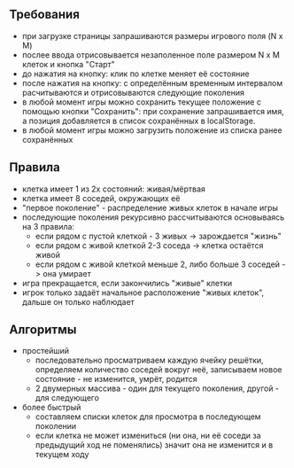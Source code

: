 ## Требования
* при загрузке страницы запрашиваются размеры игрового поля (N x M)
* послее ввода отрисовывается незаполенное поле размером N x M клеток и кнопка "Старт"
* до нажатия на кнопку: клик по клетке меняет её состояние
* после нажатия на кнопку: с определённым временным интервалом расчитываются и отрисовываются следующие поколения 
* в любой момент игры можно сохранить текущее положение с помощью кнопки "Сохранить": при сохранение запрашивается имя, а позиция добавляется в список сохранённых в localStorage.
* в любой момент игры можно загрузить положение из списка ранее сохранённых

## Правила
* клетка имеет 1 из 2х состояний: живая/мёртвая
* клетка имеет 8 соседей, окружающих её
* "первое поколение" - распределение живых клеток в начале игры
* последующие поколения рекурсивно рассчитываются основываясь на 3 правила:
  + если рядом с пустой клеткой - 3 живых -> зарождается "жизнь"
  + если рядом с живой клеткой 2-3 соседа -> клетка остаётся живой
  + если рядом с живой клеткой меньше 2, либо больше 3 соседей -> она умирает
* игра прекращается, если закончились "живые" клетки
* игрок только задаёт начальное расположение "живых клеток", дальше он только наблюдает

## Алгоритмы
* простейший
  + последовательно просматриваем каждую ячейку решётки, определяем количество соседей вокруг неё, записываем новое состояние - не изменится, умрёт, родится
  + 2 двумерных массива - один для текущего поколения, другой - для следующего
* более быстрый
  + составляем списки клеток для просмотра в последующем поколении
  + если клетка не может измениться (ни она, ни её соседи за предыдущий ход не поменялись) значит она не изменится и в текущем ходу
